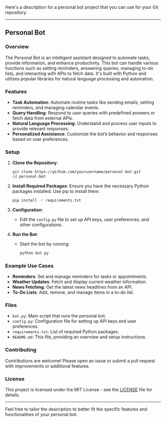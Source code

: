 Here's a description for a personal bot project that you can use for your Git repository:

---

## Personal Bot

### Overview

The Personal Bot is an intelligent assistant designed to automate tasks, provide information, and enhance productivity. This bot can handle various functions such as setting reminders, answering queries, managing to-do lists, and interacting with APIs to fetch data. It's built with Python and utilizes popular libraries for natural language processing and automation.

### Features

- **Task Automation**: Automate routine tasks like sending emails, setting reminders, and managing calendar events.
- **Query Handling**: Respond to user queries with predefined answers or fetch data from external APIs.
- **Natural Language Processing**: Understand and process user inputs to provide relevant responses.
- **Personalized Assistance**: Customize the bot’s behavior and responses based on user preferences.

### Setup

1. **Clone the Repository**:
   ```bash
   git clone https://github.com/yourusername/personal-bot.git
   cd personal-bot
   ```

2. **Install Required Packages**:
   Ensure you have the necessary Python packages installed. Use pip to install them:
   ```bash
   pip install -r requirements.txt
   ```

3. **Configuration**:
   - Edit the `config.py` file to set up API keys, user preferences, and other configurations.

4. **Run the Bot**:
   - Start the bot by running:
     ```bash
     python bot.py
     ```

### Example Use Cases

- **Reminders**: Set and manage reminders for tasks or appointments.
- **Weather Updates**: Fetch and display current weather information.
- **News Fetching**: Get the latest news headlines from an API.
- **To-Do Lists**: Add, remove, and manage items in a to-do list.

### Files

- `bot.py`: Main script that runs the personal bot.
- `config.py`: Configuration file for setting up API keys and user preferences.
- `requirements.txt`: List of required Python packages.
- `README.md`: This file, providing an overview and setup instructions.

### Contributing

Contributions are welcome! Please open an issue or submit a pull request with improvements or additional features.

### License

This project is licensed under the MIT License - see the [LICENSE](LICENSE) file for details.

---

Feel free to tailor the description to better fit the specific features and functionalities of your personal bot.
